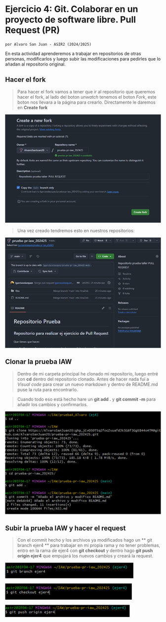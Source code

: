 # Ejercicio 4: Git. Colaborar en un proyecto de software libre. Pull Request (PR)
`por Alvaro San Juan - ASIR2 (2024/2025)`

En esta actividad aprenderemos a trabajar en repositorios de otras personas, modificarlos y luego subir las modificaciones para pedirles que lo añadan al repositorio original.

## Hacer el fork

> Para hacer el fork vamos a tener que ir al repositorio que queremos hacer el fork, al lado del boton *unwatch* tenemos el boton *Fork*, este boton nos llevara a la página para crearlo. Directamente le daremos en **Create fork**

![Imagen](https://github.com/AlvaroSanJuan20/prueba4_Alvaro/blob/master/GitHubImages/1.png)

> Una vez creado tendremos esto en nuestros repositorios:

![Imagen](https://github.com/AlvaroSanJuan20/prueba4_Alvaro/blob/master/GitHubImages/3.png)

## Clonar la prueba IAW

> Dentro de mi carpeta principal he clonado mi repositorio, luego entré con **cd** dentro del repositorio clonado. Antes de hacer nada fuí a *Visual code* para crear un nuevo markdown y dentro de README.md puse la ruta para encontrarlo.

> Cuando todo eso está hecho hare un **git add .** y **git commit -m** para añadir los cambios y confirmarlos.

![Imagen](https://github.com/AlvaroSanJuan20/prueba4_Alvaro/blob/master/GitHubImages/2.png)

## Subir la prueba IAW y hacer el request

> Con el commit hecho y los archivos ya modificados hago un ** git branch ejer4 ** para trabajar en mi propia rama y no tener problemas, entro en la rama de ejer4 con **git checkout** y dentro hago **git push origin ejer4** que empujará los nuevos cambios y creará la request.

![Imagen](https://github.com/AlvaroSanJuan20/prueba4_Alvaro/blob/master/GitHubImages/4.png)

![Imagen](https://github.com/AlvaroSanJuan20/prueba4_Alvaro/blob/master/GitHubImages/5.png)

![Imagen](https://github.com/AlvaroSanJuan20/prueba4_Alvaro/blob/master/GitHubImages/6.png)
